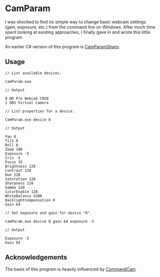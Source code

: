 # CamParam

I was shocked to find no simple way to change basic webcam settings (gain, exposure, etc.) from the command line on Windows. After much time spent looking at existing approaches, I finally gave in and wrote this little program.

An earlier C# version of this program is [CamParamSharp](https://github.com/scottgarner/CamParamSharp).

## Usage

```
// List available devices.

CamParam.exe              

// Output

0 HD Pro Webcam C920     
1 OBS Virtual Camera
```

```
// List properties for a device.

CamParam.exe device 0

// Output

Pan 0
Tilt 0
Roll 0
Zoom 100
Exposure -5
Iris -5
Focus 15
Brightness 128
Contrast 128
Hue 128
Saturation 128
Sharpness 128
Gamma 128
ColorEnable 128
WhiteBalance 4200
BacklightCompensation 0
Gain 64
```

```
// Set exposure and gain for device "0".

CamParam.exe device 0 gain 64 exposure -5  

// Output

Exposure -5
Gain 64
```

## Acknowledgements

The basis of this program is heavily influenced by [CommandCam](https://github.com/tedburke/CommandCam/blob/master/Makefile).
